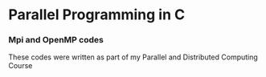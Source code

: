 # Parallel Programming in C

### Mpi and OpenMP codes

These codes were written as part of my Parallel and Distributed Computing Course